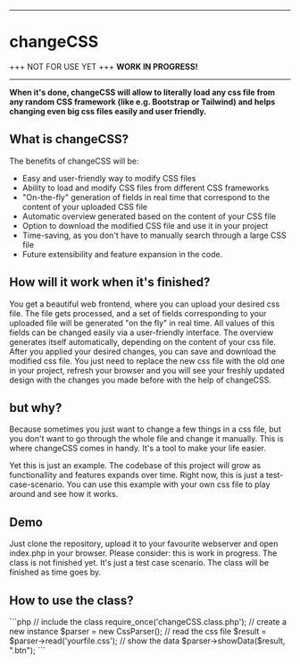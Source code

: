 
<hr>
<h1>changeCSS</h1>
+++ NOT FOR USE YET +++ <b>WORK IN PROGRESS!</b>
<hr>

<b>When it's done, changeCSS will allow to literally load any css file from any random CSS framework (like e.g. Bootstrap or Tailwind) and helps changing even big css files easily and user friendly.</b>
<h2>What is changeCSS?</h2>
The benefits of changeCSS will be:

- Easy and user-friendly way to modify CSS files
- Ability to load and modify CSS files from different CSS frameworks
- "On-the-fly" generation of fields in real time that correspond to the content of your uploaded CSS file
- Automatic overview generated based on the content of your CSS file
- Option to download the modified CSS file and use it in your project
- Time-saving, as you don't have to manually search through a large CSS file
- Future extensibility and feature expansion in the code.


<h2>How will it work when it's finished?</h2>
You get a beautiful web frontend, where you can upload your desired css file. The file gets processed, and a set of fields corresponding to your uploaded file will be generated "on the fly" in real time. All values of this fields can be changed easily via a user-friendly interface. The overview generates itself automatically, depending on the content of your css file. After you applied your desired changes, you can save and download the modified css file. You just need to replace the new css file with the old one in your project, refresh your browser and you will see your freshly updated design with the changes you made before with the help of changeCSS.

<h2>but why?</h2>
Because sometimes you just want to change a few things in a css file, but you don't want to go through the whole file and change it manually. This is where changeCSS comes in handy. It's a tool to make your life easier.


Yet this is just an example. The codebase of this project will grow as functionallity and features expands over time.
Right now, this is just a test-case-scenario. You can use this example with your own css file to play around and see how it works.


<h2>Demo</h2>
Just clone the repository, upload it to your favourite webserver and open index.php in your browser. Please consider: this is work in progress. The class is not finished yet. It's just a test case scenario. The class will be finished as time goes by.

<h2>How to use the class?</h2>
```php
// include the class
require_once('changeCSS.class.php');
// create a new instance
$parser = new CssParser();
// read the css file
$result = $parser->read('yourfile.css');
// show the data
$parser->showData($result, ".btn");
```